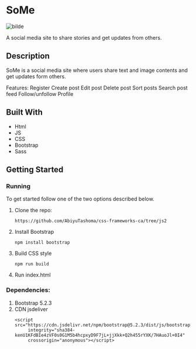 # SoMe

![bilde](https://github.com/AbiyuTashoma/css-frameworks-ca/assets/85228220/bb47c0a9-ccbb-4641-964c-4138763e56fb)

A social media site to share stories and get updates from others.

## Description

SoMe is a social media site where users share text and image contents and get updates form others.

Features:
Register
Create post
Edit post
Delete post
Sort posts
Search post feed
Follow/unfollow
Profile

## Built With

- Html
- JS
- CSS
- Bootstrap
- Sass

## Getting Started

### Running

To get started follow one of the two options described below.

1. Clone the repo:
   ```
   https://github.com/AbiyuTashoma/css-frameworks-ca/tree/js2
   ```
2. Install Bootstrap
   ```
   npm install bootstrap
   ```
3. Build CSS style
   ```
   npm run build
   ```
4. Run index.html

### Dependencies:
1. Bootstrap 5.2.3
2. CDN jsdeliver
   ```
   <script src="https://cdn.jsdelivr.net/npm/bootstrap@5.2.3/dist/js/bootstrap.bundle.min.js"
        integrity="sha384-kenU1KFdBIe4zVF0s0G1M5b4hcpxyD9F7jL+jjXkk+Q2h455rYXK/7HAuoJl+0I4"
        crossorigin="anonymous"></script>
   ```
